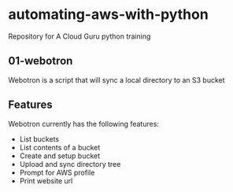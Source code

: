 # automating-aws-with-python
Repository for A Cloud Guru python training

## 01-webotron

Webotron is a script that will sync a local directory to an S3 bucket

## Features

Webotron currently has the following features:

- List buckets
- List contents of a bucket
- Create and setup bucket
- Upload and sync directory tree
- Prompt for AWS profile
- Print website url
